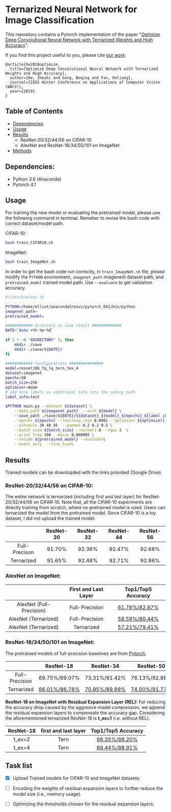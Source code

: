   
  
  
# Ternarized  Neural Network for Image Classification
  
  
This repository contains a Pytorch implementation of the paper "[Optimize Deep Convolutional Neural Network with Ternarized Weights and High Accuracy](https://arxiv.org/abs/1807.07948 )".
  
If you find this project useful to you, please cite [our work](https://arxiv.org/abs/1807.07948 ):
  
  
```
@article{he2018optimize,
  title={Optimize Deep Convolutional Neural Network with Ternarized Weights and High Accuracy},
  author={He, Zhezhi and Gong, Boqing and Fan, Deliang},
  journal={IEEE Winter Conference on Applications of Computer Vision (WACV)},
  year={2019}
}
```
  
## Table of Contents
  
- [Dependencies](#Dependencies )
- [Usage](#Usage )
- [Results](#Results )
  - ResNet-20/32/44/56 on CIFAR-10
  - AlexNet and ResNet-18/34/50/101 on ImageNet
- [Methods](#Methods )
  
  
## Dependencies:
  
  
* Python 3.6 (Anaconda)
* Pytorch 4.1
  
  
  
  
## Usage
  
  
For training the new model or evaluating the pretrained model, please use the following command in terminal. Remeber to revise the bash code with correct dataset/model path.
  
CIFAR-10:
```bash
bash train_CIFAR10.sh
```
  
ImageNet:
```bash
bash train_ImageNet.sh
```
  
In order to get the bash code run correctly, in `train_ImageNet.sh` file, please modify the `PYTHON` environment, `imagenet_path` imagenent dataset path, and `pretrained_model` trained model path. Use `--evaluate` to get validation accuracy.
  
```bash
#!/usr/bin/env sh
  
PYTHON=/home/elliot/anaconda3/envs/pytorch_041/bin/python
imagenet_path=
pretrained_model=
  
############ directory to save result #############
DATE=`date +%Y-%m-%d`
  
if [ ! -d "$DIRECTORY" ]; then
    mkdir ./save
    mkdir ./save/${DATE}/
fi
  
############ Configurations ###############
model=resnet18b_fq_lq_tern_tex_4
dataset=imagenet
epochs=50
batch_size=256
optimizer=Adam
# add more labels as additional info into the saving path
label_info=test
  
$PYTHON main.py --dataset ${dataset} \
    --data_path ${imagenet_path}  --arch ${model} \ 
    --save_path ./save/${DATE}/${dataset}_${model}_${epochs}_${label_info} \
    --epochs ${epochs} --learning_rate 0.0001 --optimizer ${optimizer} \
    --schedule 30 40 45  --gammas 0.2 0.2 0.5 \
    --batch_size ${batch_size} --workers 8 --ngpu 2  \
    --print_freq 100 --decay 0.000005 \
    --resume ${pretrained_model} --evaluate\
    --model_only  --fine_tune\
```
  
## Results
  
Trained models can be downloaded with the links provided (Google Drive).
### ResNet-20/32/44/56 on CIFAR-10:
  
The entire network is ternarized (including first and last layer) for ResNet-20/32/44/56 on CIFAR-10. Note that, all the CIFAR-10 experiments are directly training from scratch, where no pretrained model is used. Users can ternarized the model from the pretrained model. Since CIFAR-10 is a toy dataset, I did not upload the trained model.
  
|      | ResNet-20 | ResNet-32 | ResNet-44 | ResNet-56 |
|:----:|:---------:|:---------:|:---------:|:---------:|
|  Full-Precison  |     91.70%      |     92.36%      |      92.47%     |      92.68%     |
| Ternarized |      91.65%     |      92.48%     |     92.71%      |      92.86%     |
  
### AlexNet on ImageNet:
  
|                | First and Last Layer | Top1/Top5 Accuracy |
|:--------------:|:--------------------:|:------------------:|
|  AlexNet (Full-Precision)  |          Full-Precision          |    [61.78%/82.87%](https://drive.google.com/open?id=1nu6FYzSDSw3YR6O2R2ZeNOZPTf8Xz0wX )   |
|  AlexNet (Ternarized) |          Full-Precision          |    [58.59%/80.44%](https://drive.google.com/open?id=1jfjtN-l9h8JxAgZ7l6e9ND5Y3fEfudMc )   |
| AlexNet (Ternarized) |         Ternarized         |    [57.21%/79.41%](https://drive.google.com/open?id=1XI9kw1AzMmOXGhpx93HXIRgwBIKJO3O9 )   |
  
### ResNet-18/34/50/101 on ImageNet:
  
  
The pretrained models of full-precision baselines are from [Pytorch](https://github.com/pytorch/examples/tree/master/imagenet ). 
  
|      | ResNet-18 | ResNet-34 | ResNet-50 | 
|:----:|:---------:|:---------:|:---------:|
|  Full-Precision  |     69.75%/89.07%     |      73.31%/91.42%     |       76.13%/92.86%    |    
| Ternarized |     [66.01%/86.78%](https://drive.google.com/open?id=1jCBfMDeSSHXBBXYYTfr1PAHRuOQpmpSh )      |     [70.95%/89.89%](https://drive.google.com/open?id=1dLQTy5jq5BIVbkWs1lEeqZKkyPBmmHvS )      |      [74.00%/91.77%](https://drive.google.com/open?id=1beceMaHgP0d8CzMqsbuttfynbXfxnU6R )     | 
  
  
**ResNet-18 on ImageNet with Residual Expansion Layer (REL):**
For reducing the accuracy drop caused by the aggresive model compression, we append the residual expansion layers to compensate the accuracy gap. Considering the aforementioned ternarized ResNet-18 is **t_ex=1** (i.e. without REL).
  
|   ResNet-18     | first and last layer | Top1/Top5 Accuracy |
|:------:|:--------------------:|:------------------:|
| t_ex=2 |         Tern         |    [68.35%/88.20%](https://drive.google.com/open?id=1u3ViNml0xCPO2kUcQSif4ttLMnZCExiT )   |
| t_ex=4 |         Tern         |    [69.44%/88.91%](https://drive.google.com/open?id=1jHqLQHmyU9B7oLlSmPi3Q06OJBkhS6iA )   |
  
  
  
  
  
  
  
## Task list
  
- [x] Upload Trained models for CIFAR-10 and ImageNet datasets.
  
  
- [ ] Encoding the weights of residual expansion layers to further reduce the model size (i.e., memory usage).
  
- [ ] Optimizing the thresholds chosen for the residual expansion layers.
  
  
  